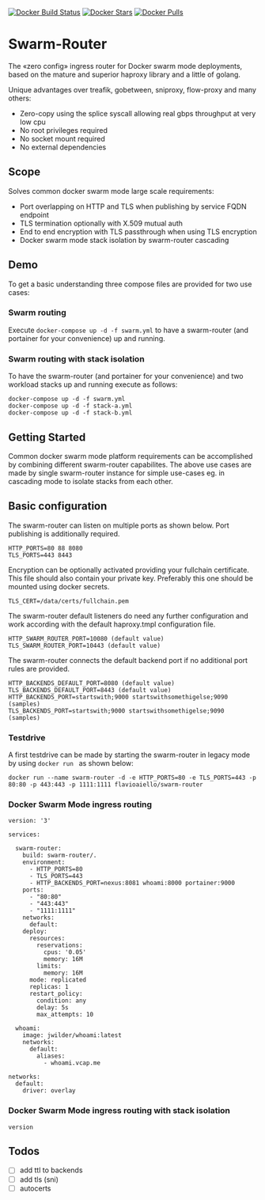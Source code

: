 [![Docker Build Status](https://img.shields.io/docker/build/flavioaiello/swarm-router.svg?style=for-the-badge)](https://hub.docker.com/r/flavioaiello/swarm-router/)
[![Docker Stars](https://img.shields.io/docker/stars/flavioaiello/swarm-router.svg?style=for-the-badge)](https://hub.docker.com/r/flavioaiello/swarm-router/)
[![Docker Pulls](https://img.shields.io/docker/pulls/flavioaiello/swarm-router.svg?style=for-the-badge)](https://hub.docker.com/r/flavioaiello/swarm-router/)
# Swarm-Router
The «zero config» ingress router for Docker swarm mode deployments, based on the mature and superior haproxy library and a little of golang.

Unique advantages over treafik, gobetween, sniproxy, flow-proxy and many others:
- Zero-copy using the splice syscall allowing real gbps throughput at very low cpu
- No root privileges required
- No socket mount required
- No external dependencies

## Scope
Solves common docker swarm mode large scale requirements:
- Port overlapping on HTTP and TLS when publishing by service FQDN endpoint
- TLS termination optionally with X.509 mutual auth
- End to end encryption with TLS passthrough when using TLS encryption
- Docker swarm mode stack isolation by swarm-router cascading

## Demo
To get a basic understanding three compose files are provided for two use cases:

### Swarm routing
Execute `docker-compose up -d -f swarm.yml` to have a swarm-router (and portainer for your convenience) up and running.

### Swarm routing with stack isolation
To have the swarm-router (and portainer for your convenience) and two workload stacks up and running execute as follows:
```
docker-compose up -d -f swarm.yml
docker-compose up -d -f stack-a.yml
docker-compose up -d -f stack-b.yml
```

## Getting Started
Common docker swarm mode platform requirements can be accomplished by combining different swarm-router capabilites. The above use cases are made by single swarm-router instance for simple use-cases eg. in cascading mode to isolate stacks from each other.

## Basic configuration
The swarm-router can listen on multiple ports as shown below. Port publishing is additionally required.
```
HTTP_PORTS=80 88 8080
TLS_PORTS=443 8443
```
Encryption can be optionally activated providing your fullchain certificate. This file should also contain your private key. Preferably this one should be mounted using docker secrets.
```
TLS_CERT=/data/certs/fullchain.pem
```
The swarm-router default listeners do need any further configuration and work according with the default haproxy.tmpl configuration file.
```
HTTP_SWARM_ROUTER_PORT=10080 (default value)
TLS_SWARM_ROUTER_PORT=10443 (default value)
```
The swarm-router connects the default backend port if no additional port rules are provided.
```
HTTP_BACKENDS_DEFAULT_PORT=8080 (default value)
TLS_BACKENDS_DEFAULT_PORT=8443 (default value)
HTTP_BACKENDS_PORT=startswith;9000 startswithsomethigelse;9090 (samples)
TLS_BACKENDS_PORT=startswith;9000 startswithsomethigelse;9090 (samples)
```
### Testdrive
A first testdrive can be made by starting the swarm-router in legacy mode by using `docker run ` as shown below:
```
docker run --name swarm-router -d -e HTTP_PORTS=80 -e TLS_PORTS=443 -p 80:80 -p 443:443 -p 1111:1111 flavioaiello/swarm-router
```

### Docker Swarm Mode ingress routing

```
version: '3'

services:

  swarm-router:
    build: swarm-router/.
    environment:
      - HTTP_PORTS=80
      - TLS_PORTS=443
      - HTTP_BACKENDS_PORT=nexus:8081 whoami:8000 portainer:9000
    ports:
      - "80:80"
      - "443:443"
      - "1111:1111"
    networks:
      default:
    deploy:
      resources:
        reservations:
          cpus: '0.05'
          memory: 16M
        limits:
          memory: 16M
      mode: replicated
      replicas: 1
      restart_policy:
        condition: any
        delay: 5s
        max_attempts: 10

  whoami:
    image: jwilder/whoami:latest
    networks:
      default:
        aliases:
          - whoami.vcap.me

networks:
  default:
    driver: overlay

```

### Docker Swarm Mode ingress routing with stack isolation


```
version
```

## Todos
- [ ] add ttl to backends
- [ ] add tls (sni)
- [ ] autocerts
